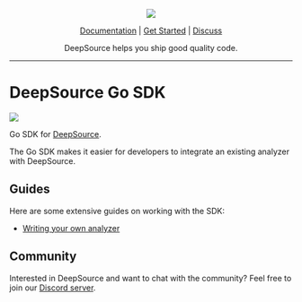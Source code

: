 <p align="center">
  <img src="https://cms.deepsource.io/logo-wordmark-dark.svg" />
</p>

<p align="center">
  <a href="https://deepsource.io/docs">Documentation</a> |
  <a href="https://deepsource.io/signup">Get Started</a> |
  <a href="https://discuss.deepsource.io/">Discuss</a>
</p>

<p align="center">
  DeepSource helps you ship good quality code.
</p>

</p>

---

# DeepSource Go SDK

<a href="https://pkg.go.dev/github.com/deepsourcelabs/deepsource-go"><img src="https://godoc.org/github.com/deepsourcelabs/deepsource-go?status.svg" /></a>

Go SDK for [DeepSource](https://deepsource.io/).

The Go SDK makes it easier for developers to integrate an existing analyzer with DeepSource.

## Guides

Here are some extensive guides on working with the SDK:

- [Writing your own analyzer](guides/writing-analyzers.md)

## Community

Interested in DeepSource and want to chat with the community? Feel free to join our [Discord server](http://deepsource.io/discord).
